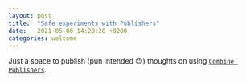 ```yaml
---
layout: post
title:  "Safe experiments with Publishers"
date:   2021-05-06 14:20:28 +0200
categories: welcome
---
```

Just a space to publish (pun intended 😉) thoughts on using [`Combine Publishers`](https://developer.apple.com/documentation/combine/publishers).
